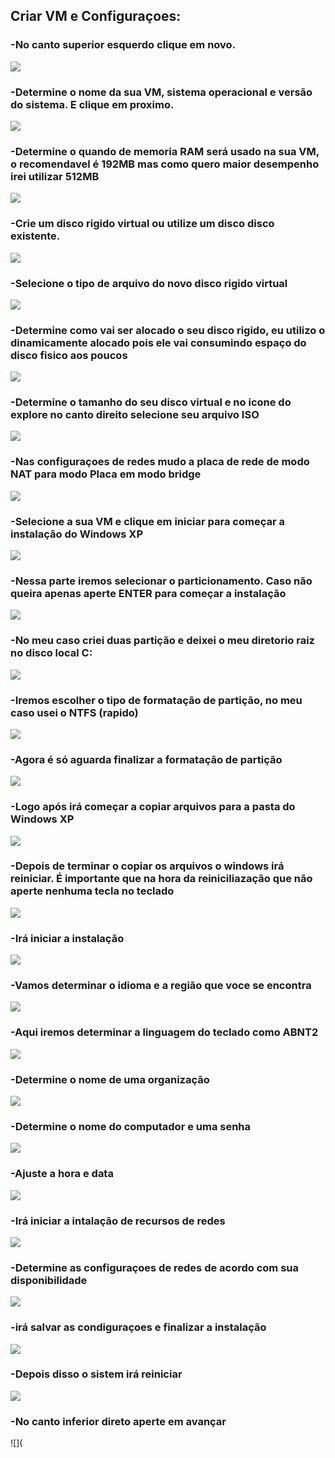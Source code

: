 ## Criar VM e Configuraçoes:

### -No canto superior esquerdo clique em novo.

![](https://github.com/redeslinuxcode/atividades_cisco_redes_/blob/main/windo/1-novo%20para%20criar%20vm.PNG)

### -Determine o nome da sua VM, sistema operacional e versão do sistema. E clique em proximo.

![](https://github.com/redeslinuxcode/atividades_cisco_redes_/blob/main/windo/2-determinar%20sistema%20operacional.PNG)

### -Determine o quando de memoria RAM será usado na sua VM, o recomendavel é 192MB mas como quero maior desempenho irei utilizar 512MB

![](https://github.com/redeslinuxcode/atividades_cisco_redes_/blob/main/windo/3-determinar%20o%20quanto%20de%20memoria%20ram%20ser%C3%A1%20usada.PNG)

### -Crie um disco rigido virtual ou utilize um disco disco existente.

![](https://github.com/redeslinuxcode/atividades_cisco_redes_/blob/main/windo/4-criar%20um%20disco%20rigido.PNG)

### -Selecione o tipo de arquivo do novo disco rigido virtual

![](https://github.com/redeslinuxcode/atividades_cisco_redes_/blob/main/windo/5-determinar%20o%20tipo%20de%20disco%20rigido.PNG)

### -Determine como vai ser alocado o seu disco rigido, eu utilizo o dinamicamente alocado pois ele vai consumindo espaço do disco fisico aos poucos

![](https://github.com/redeslinuxcode/atividades_cisco_redes_/blob/main/windo/6-determinar%20como%20o%20armazenamento%20do%20disco.PNG)

### -Determine o tamanho do seu disco virtual e no icone do explore no canto direito selecione seu arquivo ISO

![](https://github.com/redeslinuxcode/atividades_cisco_redes_/blob/main/windo/7-determinar%20o%20tamanho%20do%20disco%20rigido.PNG)

### -Nas configuraçoes de redes mudo a placa de rede de modo NAT para modo Placa em modo bridge

![](https://github.com/redeslinuxcode/atividades_cisco_redes_/blob/main/windo/8.1%20determinar%20placa%20de%20rede.PNG)

### -Selecione a sua VM e clique em iniciar para começar a instalação do Windows XP

![](https://github.com/redeslinuxcode/atividades_cisco_redes_/blob/main/windo/8-iniciar%20a%20maquina.PNG)

### -Nessa parte iremos selecionar o particionamento. Caso não queira apenas aperte ENTER para começar a instalação

![](https://github.com/redeslinuxcode/atividades_cisco_redes_/blob/main/windo/11-selecionar%20particionamento.PNG)

### -No meu caso criei duas partição e deixei o meu diretorio raiz no disco local C:

![](https://github.com/redeslinuxcode/atividades_cisco_redes_/blob/main/windo/12-deixa%20o%20diretorio%20raiz%20como%20local%20c.PNG)

### -Iremos escolher o tipo de formatação de partição, no meu caso usei o NTFS (rapido)

![](https://github.com/redeslinuxcode/atividades_cisco_redes_/blob/main/windo/13-formata%C3%A7%C3%A3o%20do%20particionamento.PNG)

### -Agora é só aguarda finalizar a formatação de partição

![](https://github.com/redeslinuxcode/atividades_cisco_redes_/blob/main/windo/14-formata%C3%A7%C3%A3o%20em%20andamento.PNG)

### -Logo após irá começar a copiar arquivos para a pasta do Windows XP

![](https://github.com/redeslinuxcode/atividades_cisco_redes_/blob/main/windo/15-copiando%20arquivos%20na%20pasta%20xp.PNG)

### -Depois de terminar o copiar os arquivos o windows irá reiniciar. É importante que na hora da reiniciliazação que não aperte nenhuma tecla no teclado 

![](https://github.com/redeslinuxcode/atividades_cisco_redes_/blob/main/windo/16-depois%20de%20terminar%20vai%20reiniciar.PNG)

### -Irá iniciar a instalação

![](https://github.com/redeslinuxcode/atividades_cisco_redes_/blob/main/windo/17-ir%C3%A1%20iniciar%20a%20instala%C3%A7%C3%A3o.PNG)

### -Vamos determinar o idioma e a região que voce se encontra

![](https://github.com/redeslinuxcode/atividades_cisco_redes_/blob/main/windo/18-ao%20terminar%20configura%C3%A7%C3%A3o%20de%20idioma%20e%20do%20teclado.PNG)

### -Aqui iremos determinar a linguagem do teclado como ABNT2

![](https://github.com/redeslinuxcode/atividades_cisco_redes_/blob/main/windo/19-configurar%20teclado%20para%20abnt2.PNG)

### -Determine o nome de uma organização

![](https://github.com/redeslinuxcode/atividades_cisco_redes_/blob/main/windo/20-adicionar%20nome%20de%20uma%20organiza%C3%A7%C3%A3o.PNG)

### -Determine o nome do computador e uma senha

![](https://github.com/redeslinuxcode/atividades_cisco_redes_/blob/main/windo/21-adicionar%20nome%20do%20computador%20e%20senha.PNG)

### -Ajuste a hora e data 

![](https://github.com/redeslinuxcode/atividades_cisco_redes_/blob/main/windo/22-configurar%20data%20e%20hora.PNG)

### -Irá iniciar a intalação de recursos de redes

![](https://github.com/redeslinuxcode/atividades_cisco_redes_/blob/main/windo/23-instala%C3%A7%C3%A3o%20do%20recursos%20de%20redes.PNG)

### -Determine as configuraçoes de redes de acordo com sua disponibilidade

![](https://github.com/redeslinuxcode/atividades_cisco_redes_/blob/main/windo/24-configura%C3%A7%C3%A3o%20de%20redes.PNG)

### -irá salvar as condiguraçoes e finalizar a instalação

![](https://github.com/redeslinuxcode/atividades_cisco_redes_/blob/main/windo/25-finaliza%C3%A7%C3%A3o%20da%20instala%C3%A7%C3%A3o.PNG)

### -Depois disso o sistem irá reiniciar

![](https://github.com/redeslinuxcode/atividades_cisco_redes_/blob/main/windo/26-reiniciara.PNG)

### -No canto inferior direto aperte em avançar

![](


